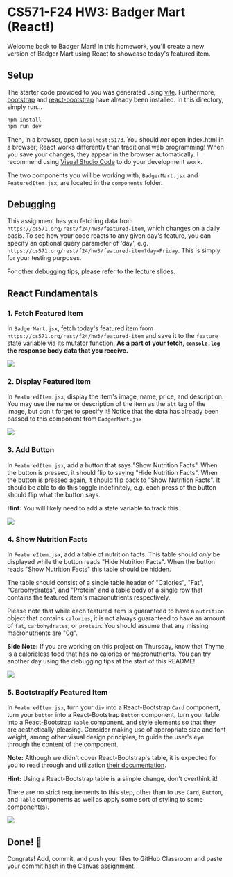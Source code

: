 # CS571-F24 HW3: Badger Mart (React!)

Welcome back to Badger Mart! In this homework, you'll create a new version of Badger Mart using React to showcase today's featured item.

## Setup

The starter code provided to you was generated using [vite](https://vitejs.dev/guide/). Furthermore, [bootstrap](https://www.npmjs.com/package/bootstrap) and [react-bootstrap](https://www.npmjs.com/package/react-bootstrap) have already been installed. In this directory, simply run...

```bash
npm install
npm run dev
```

Then, in a browser, open `localhost:5173`. You should *not* open index.html in a browser; React works differently than traditional web programming! When you save your changes, they appear in the browser automatically. I recommend using [Visual Studio Code](https://code.visualstudio.com/) to do your development work.

The two components you will be working with, `BadgerMart.jsx` and `FeaturedItem.jsx`, are located in the `components` folder.

## Debugging

This assignment has you fetching data from `https://cs571.org/rest/f24/hw3/featured-item`, which changes on a daily basis. To see how your code reacts to any given day's feature, you can specify an optional query parameter of 'day', e.g. `https://cs571.org/rest/f24/hw3/featured-item?day=Friday`. This is simply for your testing purposes.

For other debugging tips, please refer to the lecture slides.

## React Fundamentals

### 1. Fetch Featured Item

In `BadgerMart.jsx`, fetch today's featured item from `https://cs571.org/rest/f24/hw3/featured-item` and save it to the `feature` state variable via its mutator function. **As a part of your fetch, `console.log` the response body data that you receive.**

![](_figures/step1.png)

### 2. Display Featured Item

In `FeaturedItem.jsx`, display the item's image, name, price, and description. You may use the name or description of the item as the `alt` tag of the image, but don't forget to specify it! Notice that the data has already been passed to this component from `BadgerMart.jsx`

![](_figures/step2.png)

### 3. Add Button

In `FeaturedItem.jsx`, add a button that says "Show Nutrition Facts". When the button is pressed, it should flip to saying "Hide Nutrition Facts". When the button is pressed again, it should flip back to "Show Nutrition Facts". It should be able to do this toggle indefinitely, e.g. each press of the button should flip what the button says.

**Hint:** You will likely need to add a state variable to track this.

![](_figures/step3.png)

### 4. Show Nutrition Facts

In `FeatureItem.jsx`, add a table of nutrition facts. This table should *only* be displayed while the button reads "Hide Nutrition Facts". When the button reads "Show Nutrition Facts" this table should be hidden.

The table should consist of a single table header of "Calories", "Fat", "Carbohydrates", and "Protein" and a table body of a single row that contains the featured item's macronutrients respectively.

Please note that while each featured item is guaranteed to have a `nutrition` object that contains `calories`, it is not always guaranteed to have an amount of `fat`, `carbohydrates`, or `protein`. You should assume that any missing macronutrients are "0g".

**Side Note:** If you are working on this project on Thursday, know that Thyme is a calorieless food that has no calories or macronutrients. You can try another day using the debugging tips at the start of this README!

![](_figures/step4.png)

### 5. Bootstrapify Featured Item

In `FeaturedItem.jsx`, turn your `div` into a React-Bootstrap `Card` component, turn your `button` into a React-Bootstrap `Button` component, turn your table into a React-Bootstrap `Table` component, and style elements so that they are aesthetically-pleasing. Consider making use of appropriate size and font weight, among other visual design principles, to guide the user's eye through the content of the component.

**Note:** Although we didn't cover React-Bootstrap's table, it is expected for you to read through and utilization [their documentation](https://react-bootstrap.github.io/docs/components/table).

**Hint:** Using a React-Bootstrap table is a simple change, don't overthink it!

There are no strict requirements to this step, other than to use `Card`, `Button`, and `Table` components as well as apply some sort of styling to some component(s).

![](_figures/step5.png)

## Done! 🥳

Congrats! Add, commit, and push your files to GitHub Classroom and paste your commit hash in the Canvas assignment.